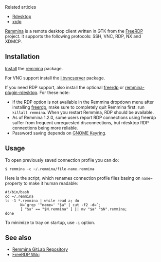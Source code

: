 Related articles

*   [Rdesktop](/index.php/Rdesktop "Rdesktop")
*   [xrdp](/index.php/Xrdp "Xrdp")

[Remmina](https://remmina.org/) is a remote desktop client written in GTK from the [FreeRDP](http://www.freerdp.com/) project. It supports the following protocols: SSH, VNC, RDP, NX and XDMCP.

## Installation

[Install](/index.php/Install "Install") the [remmina](https://www.archlinux.org/packages/?name=remmina) package.

For VNC support install the [libvncserver](https://www.archlinux.org/packages/?name=libvncserver) package.

If you need RDP support, also install the optional [freerdp](https://www.archlinux.org/packages/?name=freerdp) or [remmina-plugin-rdesktop](https://aur.archlinux.org/packages/remmina-plugin-rdesktop/). For these note:

*   If the RDP option is not available in the Remmina dropdown menu after installing [freerdp](https://www.archlinux.org/packages/?name=freerdp), make sure to completely quit Remmina first: run `killall remmina`. When you restart Remmina, RDP should be available.
*   As of Remmina 1.2.0, some users report RDP connections using freerdp suffer from frequent unrequested disconnections, but rdesktop RDP connections being more reliable.
*   Password saving depends on [GNOME Keyring](/index.php/GNOME_Keyring "GNOME Keyring").

## Usage

To open previously saved connection profile you can do:

```
$ remmina -c ~/.remmina/file-name.remmina

```

Here is the script, which renames connection profile files basing on `name=` property to make it human readable:

```
#!/bin/bash
cd ~/.remmina
ls -1 *.remmina | while read a; do
       N=`grep '^name=' "$a" | cut -f2 -d=`;
       [ "$a" == "$N.remmina" ] || mv "$a" "$N".remmina;
done

```

To minimize to tray on startup, use `-i` option.

## See also

*   [Remmina GitLab Repository](https://gitlab.com/Remmina/Remmina)
*   [FreeRDP Wiki](https://github.com/FreeRDP/FreeRDP/wiki)